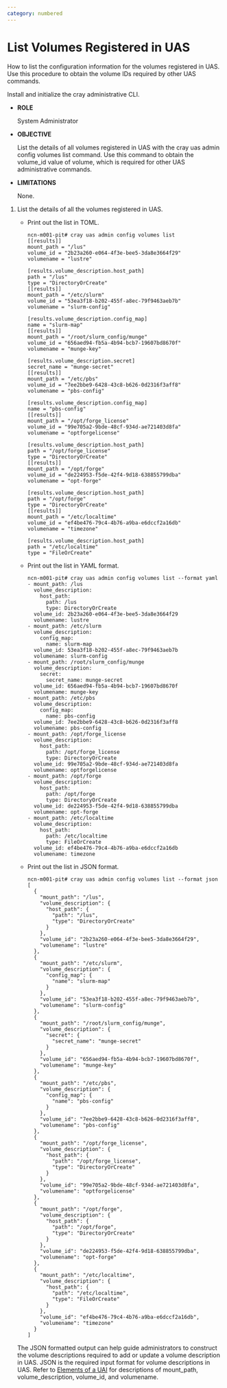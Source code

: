 ```yaml
---
category: numbered
---
```


# List Volumes Registered in UAS

How to list the configuration information for the volumes registered in UAS. Use this procedure to obtain the volume IDs required by other UAS commands.

Install and initialize the cray administrative CLI.

-   **ROLE**

    System Administrator

-   **OBJECTIVE**

    List the details of all volumes registered in UAS with the cray uas admin config volumes list command. Use this command to obtain the volume\_id value of volume, which is required for other UAS administrative commands.


-   **LIMITATIONS**

    None.


1.  List the details of all the volumes registered in UAS.

    -   Print out the list in TOML.

        ```screen
        ncn-m001-pit# cray uas admin config volumes list
        [[results]]
        mount_path = "/lus"
        volume_id = "2b23a260-e064-4f3e-bee5-3da8e3664f29"
        volumename = "lustre"
        
        [results.volume_description.host_path]
        path = "/lus"
        type = "DirectoryOrCreate"
        [[results]]
        mount_path = "/etc/slurm"
        volume_id = "53ea3f18-b202-455f-a8ec-79f9463aeb7b"
        volumename = "slurm-config"
        
        [results.volume_description.config_map]
        name = "slurm-map"
        [[results]]
        mount_path = "/root/slurm_config/munge"
        volume_id = "656aed94-fb5a-4b94-bcb7-19607bd8670f"
        volumename = "munge-key"
        
        [results.volume_description.secret]
        secret_name = "munge-secret"
        [[results]]
        mount_path = "/etc/pbs"
        volume_id = "7ee2bbe9-6428-43c8-b626-0d2316f3aff8"
        volumename = "pbs-config"
        
        [results.volume_description.config_map]
        name = "pbs-config"
        [[results]]
        mount_path = "/opt/forge_license"
        volume_id = "99e705a2-9bde-48cf-934d-ae721403d8fa"
        volumename = "optforgelicense"
        
        [results.volume_description.host_path]
        path = "/opt/forge_license"
        type = "DirectoryOrCreate"
        [[results]]
        mount_path = "/opt/forge"
        volume_id = "de224953-f5de-42f4-9d18-638855799dba"
        volumename = "opt-forge"
        
        [results.volume_description.host_path]
        path = "/opt/forge"
        type = "DirectoryOrCreate"
        [[results]]
        mount_path = "/etc/localtime"
        volume_id = "ef4be476-79c4-4b76-a9ba-e6dccf2a16db"
        volumename = "timezone"
        
        [results.volume_description.host_path]
        path = "/etc/localtime"
        type = "FileOrCreate"
        ```

    -   Print out the list in YAML format.

        ```screen
        ncn-m001-pit# cray uas admin config volumes list --format yaml
        - mount_path: /lus
          volume_description:
            host_path:
              path: /lus
              type: DirectoryOrCreate
          volume_id: 2b23a260-e064-4f3e-bee5-3da8e3664f29
          volumename: lustre
        - mount_path: /etc/slurm
          volume_description:
            config_map:
              name: slurm-map
          volume_id: 53ea3f18-b202-455f-a8ec-79f9463aeb7b
          volumename: slurm-config
        - mount_path: /root/slurm_config/munge
          volume_description:
            secret:
              secret_name: munge-secret
          volume_id: 656aed94-fb5a-4b94-bcb7-19607bd8670f
          volumename: munge-key
        - mount_path: /etc/pbs
          volume_description:
            config_map:
              name: pbs-config
          volume_id: 7ee2bbe9-6428-43c8-b626-0d2316f3aff8
          volumename: pbs-config
        - mount_path: /opt/forge_license
          volume_description:
            host_path:
              path: /opt/forge_license
              type: DirectoryOrCreate
          volume_id: 99e705a2-9bde-48cf-934d-ae721403d8fa
          volumename: optforgelicense
        - mount_path: /opt/forge
          volume_description:
            host_path:
              path: /opt/forge
              type: DirectoryOrCreate
          volume_id: de224953-f5de-42f4-9d18-638855799dba
          volumename: opt-forge
        - mount_path: /etc/localtime
          volume_description:
            host_path:
              path: /etc/localtime
              type: FileOrCreate
          volume_id: ef4be476-79c4-4b76-a9ba-e6dccf2a16db
          volumename: timezone
        ```

    -   Print out the list in JSON format.

        ```screen
        ncn-m001-pit# cray uas admin config volumes list --format json
        [
          {
            "mount_path": "/lus",
            "volume_description": {
              "host_path": {
                "path": "/lus",
                "type": "DirectoryOrCreate"
              }
            },
            "volume_id": "2b23a260-e064-4f3e-bee5-3da8e3664f29",
            "volumename": "lustre"
          },
          {
            "mount_path": "/etc/slurm",
            "volume_description": {
              "config_map": {
                "name": "slurm-map"
              }
            },
            "volume_id": "53ea3f18-b202-455f-a8ec-79f9463aeb7b",
            "volumename": "slurm-config"
          },
          {
            "mount_path": "/root/slurm_config/munge",
            "volume_description": {
              "secret": {
                "secret_name": "munge-secret"
              }
            },
            "volume_id": "656aed94-fb5a-4b94-bcb7-19607bd8670f",
            "volumename": "munge-key"
          },
          {
            "mount_path": "/etc/pbs",
            "volume_description": {
              "config_map": {
                "name": "pbs-config"
              }
            },
            "volume_id": "7ee2bbe9-6428-43c8-b626-0d2316f3aff8",
            "volumename": "pbs-config"
          },
          {
            "mount_path": "/opt/forge_license",
            "volume_description": {
              "host_path": {
                "path": "/opt/forge_license",
                "type": "DirectoryOrCreate"
              }
            },
            "volume_id": "99e705a2-9bde-48cf-934d-ae721403d8fa",
            "volumename": "optforgelicense"
          },
          {
            "mount_path": "/opt/forge",
            "volume_description": {
              "host_path": {
                "path": "/opt/forge",
                "type": "DirectoryOrCreate"
              }
            },
            "volume_id": "de224953-f5de-42f4-9d18-638855799dba",
            "volumename": "opt-forge"
          },
          {
            "mount_path": "/etc/localtime",
            "volume_description": {
              "host_path": {
                "path": "/etc/localtime",
                "type": "FileOrCreate"
              }
            },
            "volume_id": "ef4be476-79c4-4b76-a9ba-e6dccf2a16db",
            "volumename": "timezone"
          }
        ]
        ```

    The JSON formatted output can help guide administrators to construct the volume descriptions required to add or update a volume description in UAS. JSON is the required input format for volume descriptions in UAS. Refer to [Elements of a UAI](Elements_of_a_UAI.md) for descriptions of mount\_path, volume\_description, volume\_id, and volumename.


